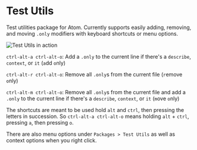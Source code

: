 # Test Utils

Test utilities package for Atom. Currently supports easily adding, removing, and moving `.only` modifiers with keyboard shortcuts or menu options.

![Test Utils in action](https://cloud.githubusercontent.com/assets/1157043/21338101/016c9468-c641-11e6-9ab8-5651402c3024.gif)

`ctrl-alt-a ctrl-alt-o`: Add a `.only` to the current line if there's a `describe`, `context`, or `it` (`a`dd `o`nly)

`ctrl-alt-r ctrl-alt-o`: Remove all `.only`s from the current file (`r`emove `o`nly)

`ctrl-alt-m ctrl-alt-o`: Remove all `.only`s from the current file and add a `.only` to the current line if there's a `describe`, `context`, or `it` (`m`ove `o`nly)

The shortcuts are meant to be used hold `alt` and `ctrl`, then pressing the letters in succession. So `ctrl-alt-a ctrl-alt-o` means holding `alt` + `ctrl`, pressing `a`, then pressing `o`.

There are also menu options under `Packages > Test Utils` as well as context options when you right click.

